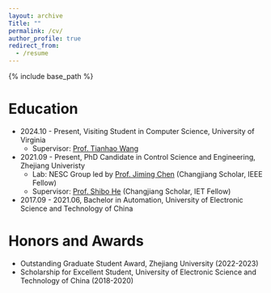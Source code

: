 ```yaml
---
layout: archive
Title: ""
permalink: /cv/
author_profile: true
redirect_from:
  - /resume
---
```


{% include base_path %}

Education
======
<!--
* 20XX.10 - Present, Visiting Student in Computer Science, GitHub University
  * Supervisor: Prof. HHH YYY
* 20XX.09 - Present, PhD Candidate in XXX, Zhejiang Univeristy
  * Supervisor: Prof. HHH YYY 
* XXXX.09 - YYYY.06, Bachelor in GitHub, GitHub University
-->


* 2024.10 - Present, Visiting Student in Computer Science, University of Virginia
  * Supervisor: [Prof. Tianhao Wang](https://tianhao.wang/)
* 2021.09 - Present, PhD Candidate in Control Science and Engineering, Zhejiang Univeristy
  * Lab: NESC Group led by [Prof. Jiming Chen](https://person.zju.edu.cn/en/jmchen) (Changjiang Scholar, IEEE Fellow)
  * Supervisor: [Prof. Shibo He](https://person.zju.edu.cn/en/shibohe) (Changjiang Scholar, IET Fellow)
* 2017.09 - 2021.06, Bachelor in Automation, University of Electronic Science and Technology of China

<!--
Work experience
======
* Spring 2024: Academic Pages Collaborator
  * Github University
  * Duties includes: Updates and improvements to template
  * Supervisor: The Users

* Fall 2015: Research Assistant
  * Github University
  * Duties included: Merging pull requests
  * Supervisor: Professor Hub

* Summer 2015: Research Assistant
  * Github University
  * Duties included: Tagging issues
  * Supervisor: Professor Git
-->
 
Honors and Awards
======
<!--
* Honor 1
* Honor 2
-->

* Outstanding Graduate Student Award, Zhejiang University (2022-2023)
* Scholarship for Excellent Student, University of Electronic Science and Technology of China (2018-2020)

<!--
Skills
======
* Skill 1
* Skill 2
  * Sub-skill 2.1
  * Sub-skill 2.2
  * Sub-skill 2.3
* Skill 3

Publications
======
  <ul>{% for post in site.publications reversed %}
    {% include archive-single-cv.html %}
  {% endfor %}</ul>
  
Talks
======
  <ul>{% for post in site.talks reversed %}
    {% include archive-single-talk-cv.html  %}
  {% endfor %}</ul>
  
Teaching
======
  <ul>{% for post in site.teaching reversed %}
    {% include archive-single-cv.html %}
  {% endfor %}</ul>
  
Service and leadership
======
* Currently signed in to 43 different slack teams
-->
